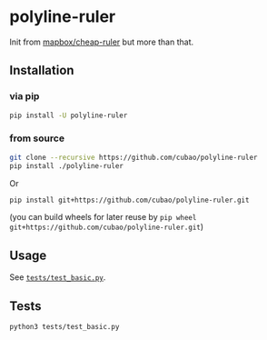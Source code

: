 # polyline-ruler

<!--intro-start-->

Init from [mapbox/cheap-ruler](https://github.com/mapbox/cheap-ruler) but more than that.

## Installation

### via pip

```bash
pip install -U polyline-ruler
```

### from source

```bash
git clone --recursive https://github.com/cubao/polyline-ruler
pip install ./polyline-ruler
```

Or

```bash
pip install git+https://github.com/cubao/polyline-ruler.git
```

(you can build wheels for later reuse by `pip wheel git+https://github.com/cubao/polyline-ruler.git`)

<!--intro-end-->

## Usage

See [`tests/test_basic.py`](tests/test_basic.py).

## Tests

```
python3 tests/test_basic.py
```
